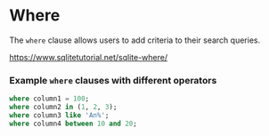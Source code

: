 # Where

The `where` clause allows users to add criteria to their search queries.

https://www.sqlitetutorial.net/sqlite-where/

### Example `where` clauses with different operators
```sql
where column1 = 100;
where column2 in (1, 2, 3);
where column3 like 'An%';
where column4 between 10 and 20;
```

